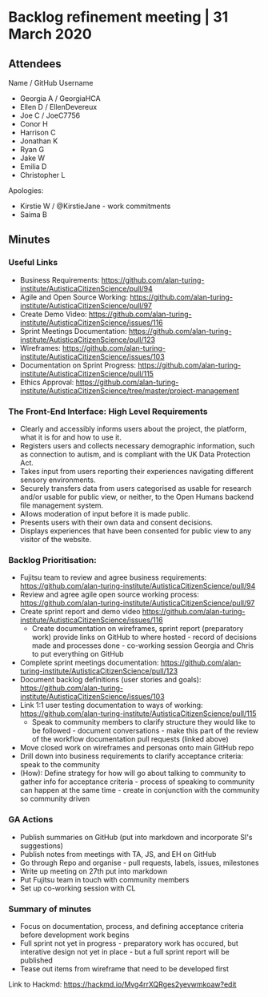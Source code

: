 # Backlog refinement meeting | 31 March 2020

## Attendees

Name / GitHub Username

* Georgia A / GeorgiaHCA
* Ellen D / EllenDevereux
* Joe C / JoeC7756
* Conor H
* Harrison C
* Jonathan K
* Ryan G
* Jake W
* Emilia D
* Christopher L

Apologies:

* Kirstie W / @KirstieJane - work commitments
* Saima B

## Minutes

### Useful Links

* Business Requirements: https://github.com/alan-turing-institute/AutisticaCitizenScience/pull/94
* Agile and Open Source Working: https://github.com/alan-turing-institute/AutisticaCitizenScience/pull/97
* Create Demo Video: https://github.com/alan-turing-institute/AutisticaCitizenScience/issues/116
* Sprint Meetings Documentation: https://github.com/alan-turing-institute/AutisticaCitizenScience/pull/123
* Wireframes: https://github.com/alan-turing-institute/AutisticaCitizenScience/issues/103
* Documentation on Sprint Progress: https://github.com/alan-turing-institute/AutisticaCitizenScience/pull/115
* Ethics Approval: https://github.com/alan-turing-institute/AutisticaCitizenScience/tree/master/project-management

### The Front-End Interface: High Level Requirements

* Clearly and accessibly informs users about the project, the platform, what it is for and how to use it.
* Registers users and collects necessary demographic information, such as connection to autism, and is compliant with the UK Data Protection Act.
* Takes input from users reporting their experiences navigating different sensory environments.
* Securely transfers data from users categorised as usable for research and/or usable for public view, or neither, to the Open Humans backend file management system.
* Allows moderation of input before it is made public.
* Presents users with their own data and consent decisions.
* Displays experiences that have been consented for public view to any visitor of the website.

### Backlog Prioritisation:

* Fujitsu team to review and agree business requirements: https://github.com/alan-turing-institute/AutisticaCitizenScience/pull/94
* Review and agree agile open source working process: https://github.com/alan-turing-institute/AutisticaCitizenScience/pull/97
* Create sprint report and demo video https://github.com/alan-turing-institute/AutisticaCitizenScience/issues/116
  * Create documentation on wireframes, sprint report (preparatory work) provide links on GitHub to where hosted - record of decisions made and processes done - co-working session Georgia and Chris to put everything on GitHub
* Complete sprint meetings documentation: https://github.com/alan-turing-institute/AutisticaCitizenScience/pull/123
* Document backlog definitions (user stories and goals): https://github.com/alan-turing-institute/AutisticaCitizenScience/issues/103
* Link 1:1 user testing documentation to ways of working: https://github.com/alan-turing-institute/AutisticaCitizenScience/pull/115
  * Speak to community members to clarify structure they would like to be followed - document conversations - make this part of the review of the workflow documentation pull requests (linked above)
* Move closed work on wireframes and personas onto main GitHub repo
* Drill down into business requirements to clarify acceptance criteria: speak to the community
* (How): Define strategy for how will go about talking to community to gather info for acceptance criteria - process of speaking to community can happen at the same time - create in conjunction with the community so community driven

### GA Actions

* Publish summaries on GitHub (put into markdown and incorporate SI's suggestions)
* Publish notes from meetings with TA, JS, and EH on GitHub
* Go through Repo and organise - pull requests, labels, issues, milestones
* Write up meeting on 27th put into markdown
* Put Fujitsu team in touch with community members
* Set up co-working session with CL

### Summary of minutes

* Focus on documentation, process, and defining acceptance criteria before development work begins
* Full sprint not yet in progress - preparatory work has occured, but interative design not yet in place - but a full sprint report will be published
* Tease out items from wireframe that need to be developed first

Link to Hackmd: https://hackmd.io/Mvg4rrXQRges2yevwmkoaw?edit